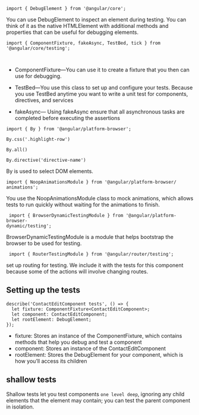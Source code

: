 ```
import { DebugElement } from '@angular/core';
```
You can use DebugElement to inspect an element during testing. You can think of it as the native HTMLElement with additional methods and properties that can be useful for debugging
elements.

```
import { ComponentFixture, fakeAsync, TestBed, tick } from
'@angular/core/testing';



```
- ComponentFixture—You can use it to create a fixture that you then can use for debugging.
- TestBed—You use this class to set up and configure your tests. Because you use
TestBed anytime you want to write a unit test for components, directives, and
services



- fakeAsync— Using fakeAsync ensure that all asynchronous tasks are completed
before executing the assertions

```
import { By } from '@angular/platform-browser';

By.css('.highlight-row')

By.all()

By.directive('directive-name')
```
By is used to select DOM elements.

```
import { NoopAnimationsModule } from '@angular/platform-browser/
animations';
```
You use the NoopAnimationsModule class to mock animations,
which allows tests to run quickly without waiting for the animations to finish.

```
 import { BrowserDynamicTestingModule } from '@angular/platform-browser-
dynamic/testing';
```
BrowserDynamicTestingModule is a module that helps bootstrap the browser to be used for testing.



```
 import { RouterTestingModule } from '@angular/router/testing';
```
set up routing for testing.
We include it with the tests for this component because some of the actions
will involve changing routes.

## Setting up the tests
```
describe('ContactEditComponent tests', () => {
  let fixture: ComponentFixture<ContactEditComponent>;
  let component: ContactEditComponent;
  let rootElement: DebugElement;
});

```
- fixture: Stores an instance of the ComponentFixture, which contains methods
that help you debug and test a component
- component: Stores an instance of the ContactEditComponent
- rootElement: Stores the DebugElement for your component, which is how you’ll
access its children


## shallow tests
Shallow tests let you test components `one level deep`, ignoring any child elements
that the element may contain; you can test the parent component in isolation.



